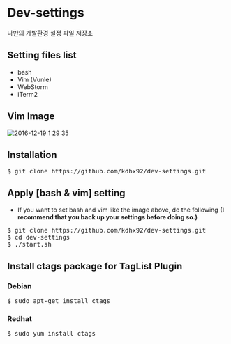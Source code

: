 # Dev-settings
나만의 개발환경 설정 파일 저장소

## Setting files list
- bash
- Vim (Vunle)
- WebStorm
- iTerm2

## Vim Image
![2016-12-19 1 29 35](https://cloud.githubusercontent.com/assets/15906302/21294859/f4cc98b8-c58a-11e6-83fb-644dec3b6c19.png)


## Installation
<pre>
$ git clone https://github.com/kdhx92/dev-settings.git
</pre>

## Apply [bash & vim] setting
* If you want to set bash and vim like the image above, do the following
**(I recommend that you back up your settings before doing so.)**
<pre>
$ git clone https://github.com/kdhx92/dev-settings.git
$ cd dev-settings
$ ./start.sh
</pre>

## Install ctags package for TagList Plugin
### Debian
<pre>
$ sudo apt-get install ctags
</pre>
### Redhat
<pre>
$ sudo yum install ctags
</pre>

